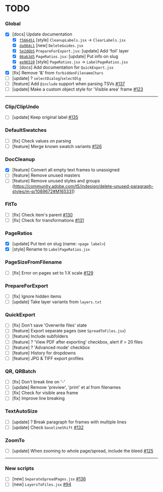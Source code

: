 # TODO

### Global
- [x] [docs] Update documentation
  - [x] [`f566451`](https://github.com/pchiorean/Indentz/commit/f558c7530239c8a8acaa6e591db7553b6819d78e) [style] `CleanupLabels.jsx` -> `ClearLabels.jsx`
  - [x] [`da984c1`](https://github.com/pchiorean/Indentz/commit/da984c163e88f568bf72eb291ccf52e651792324) [new] `DeleteGuides.jsx`
  - [x] [`5e2d6b5`](https://github.com/pchiorean/Indentz/commit/5e2d6b51b5d5045bc6e4bb6542bfb92bba042d06) `PrepareForExport.jsx`: [update] Add 'foil' layer
  - [x] [`06ab3d5`](https://github.com/pchiorean/Indentz/commit/06ab3d5ea7868698c6f814b3106646f61b4901a5) `PageRatios.jsx`: [update] Put info on slug
  - [x] [`ee96520`](https://github.com/pchiorean/Indentz/commit/ee9652084bafac7bef2a1cd76bb501bf2ca09523) [style] `PageRatios.jsx` -> `LabelPageRatios.jsx`
  - [x] [docs] Add documentation for `QuickExport.jsx`
- [x] [fix] Remove '&' from `forbiddenFilenameChars`
- [ ] [update] ? `selectDialog`/`selectDlg`
- [ ] [feature] Add `@include` support when parsing TSVs [#137](https://github.com/pchiorean/Indentz/issues/137)
- [ ] [update] Make a custom object style for 'Visible area' frame [#123](https://github.com/pchiorean/Indentz/issues/123)

---

### Clip/ClipUndo
- [ ] [update] Keep original label [#135](https://github.com/pchiorean/Indentz/issues/135)

### DefaultSwatches
- [ ] [fix] Check values on parsing
- [ ] [feature] Merge known swatch variants [#126](https://github.com/pchiorean/Indentz/issues/126)

### DocCleanup
- [x] [feature] Convert all empty text frames to unassigned
- [ ] [feature] Remove unused masters
- [ ] [feature] Remove unused styles and groups (https://community.adobe.com/t5/indesign/delete-unused-paragraph-styles/m-p/1089672#M165331)

### FitTo
- [ ] [fix] Check item's parent [#130](https://github.com/pchiorean/Indentz/issues/130)
- [ ] [fix] Check for transformations [#131](https://github.com/pchiorean/Indentz/issues/131)

### PageRatios
- [x] [update] Put text on slug (name: `<page label>`)
- [x] [style] Rename to `LabelPageRatios.jsx`

### PageSizeFromFilename
- [ ] [fix] Error on pages set to 1:X scale [#129](https://github.com/pchiorean/Indentz/issues/129)

### PrepareForExport
- [ ] [fix] Ignore hidden items
- [ ] [update] Take layer variants from `layers.txt`

### QuickExport
- [ ] [fix] Don't save 'Overwrite files' state
- [ ] [feature] Export separate pages (see `SpreadToFiles.jsx`)
- [ ] [feature] Include subfolders
- [ ] [feature] ? 'View PDF after exporting' checkbox, alert if > 20 files
- [ ] [feature] ? 'Advanced mode' checkbox
- [ ] [feature] History for dropdowns
- [ ] [feature] JPG & TIFF export profiles

### QR, QRBatch
- [ ] [fix] Don't break line on '-'
- [ ] [update] Remove 'preview', 'print' et al from filenames
- [ ] [fix] Check for visible area frame
- [ ] [fix] Improve line breaking

### TextAutoSize
- [ ] [update] ? Break paragraph for frames with multiple lines
- [ ] [update] Check `baselineShift` [#132](https://github.com/pchiorean/Indentz/issues/132)

### ZoomTo
- [ ] [update] When zooming to whole page/spread, include the bleed [#125](https://github.com/pchiorean/Indentz/issues/125)

---

### New scripts
- [ ] [new] `SeparateSpreadPages.jsx` [#136](https://github.com/pchiorean/Indentz/issues/136)
- [ ] [new] `LayersToFiles.jsx` [#94](https://github.com/pchiorean/Indentz/issues/94)
